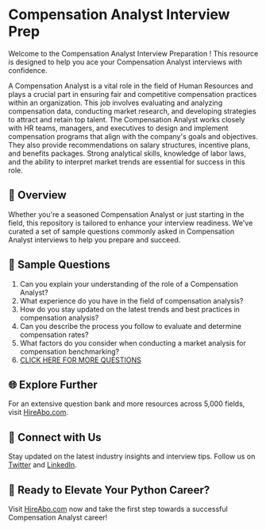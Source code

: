 # Compensation Analyst Interview Prep

Welcome to the Compensation Analyst Interview Preparation ! This resource is designed to help you ace your Compensation Analyst interviews with confidence.

A Compensation Analyst is a vital role in the field of Human Resources and plays a crucial part in ensuring fair and competitive compensation practices within an organization. This job involves evaluating and analyzing compensation data, conducting market research, and developing strategies to attract and retain top talent. The Compensation Analyst works closely with HR teams, managers, and executives to design and implement compensation programs that align with the company's goals and objectives. They also provide recommendations on salary structures, incentive plans, and benefits packages. Strong analytical skills, knowledge of labor laws, and the ability to interpret market trends are essential for success in this role.

## 🚀 Overview

Whether you're a seasoned Compensation Analyst or just starting in the field, this repository is tailored to enhance your interview readiness. We've curated a set of sample questions commonly asked in Compensation Analyst interviews to help you prepare and succeed.

## 📝 Sample Questions

1. Can you explain your understanding of the role of a Compensation Analyst?
2. What experience do you have in the field of compensation analysis?
3. How do you stay updated on the latest trends and best practices in compensation analysis?
4. Can you describe the process you follow to evaluate and determine compensation rates?
5. What factors do you consider when conducting a market analysis for compensation benchmarking?
6. [CLICK HERE FOR MORE QUESTIONS](https://hireabo.com/job/1_1_13/Compensation%20Analyst)

## 🌐 Explore Further

For an extensive question bank and more resources across 5,000 fields, visit [HireAbo.com](https://www.hireabo.com).

## 📱 Connect with Us

Stay updated on the latest industry insights and interview tips. Follow us on [Twitter](https://twitter.com/hireabo) and [LinkedIn](https://www.linkedin.com/in/hire-abo-3609972a8/).

## 🚀 Ready to Elevate Your Python Career?

Visit [HireAbo.com](https://www.hireabo.com) now and take the first step towards a successful Compensation Analyst career!